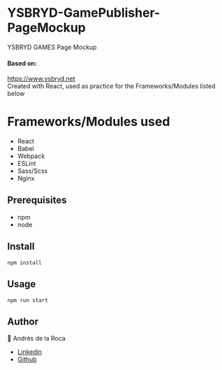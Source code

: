 # YSBRYD-GamePublisher-PageMockup
YSBRYD GAMES Page Mockup  
#### Based on:  
https://www.ysbryd.net  
Created with React, used as practice for the Frameworks/Modules listed below
# Frameworks/Modules used  
- React   
- Babel  
- Webpack   
- ESLint  
- Sass/Scss 
- Nginx  
## Prerequisites
- npm
- node 
## Install
```
npm install
```
## Usage
```
npm run start
```
## Author
:bust_in_silhouette: Andrès de la Roca  
- <a href = "https://www.linkedin.com/in/andr%C3%A8s-de-la-roca-pineda-10a40319b/">Linkedin</a>
- <a href="https://github.com/andresdlRoca">Github</a>
